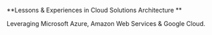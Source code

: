 **Lessons & Experiences in Cloud Solutions Architecture **

Leveraging Microsoft Azure, Amazon Web Services & Google Cloud.
